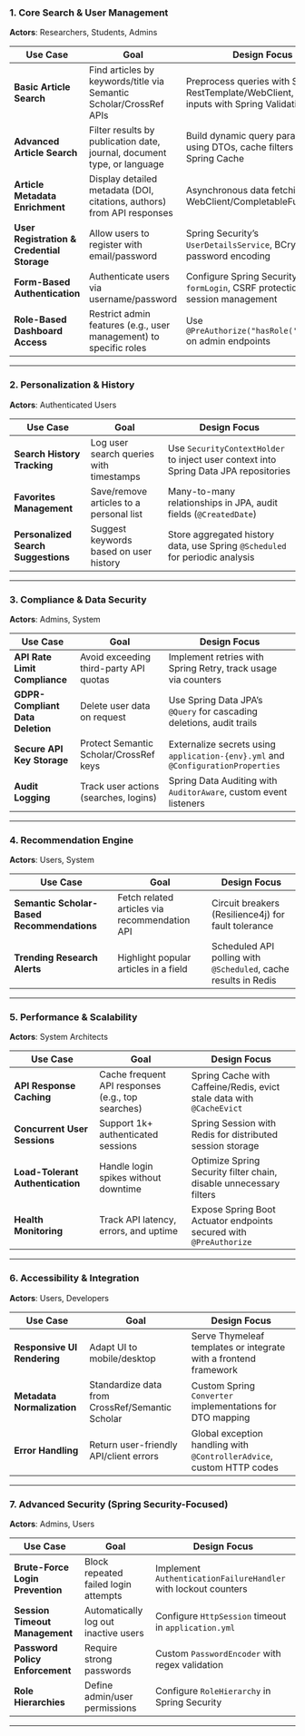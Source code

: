 
### **1. Core Search & User Management**
**Actors**: Researchers, Students, Admins

| Use Case | Goal | Design Focus |
|----------|------|--------------|
| **Basic Article Search** | Find articles by keywords/title via Semantic Scholar/CrossRef APIs | Preprocess queries with Spring RestTemplate/WebClient, validate inputs with Spring Validation |
| **Advanced Article Search** | Filter results by publication date, journal, document type, or language | Build dynamic query parameters using DTOs, cache filters with Spring Cache |
| **Article Metadata Enrichment** | Display detailed metadata (DOI, citations, authors) from API responses | Asynchronous data fetching with WebClient/CompletableFuture |
| **User Registration & Credential Storage** | Allow users to register with email/password | Spring Security’s `UserDetailsService`, BCrypt password encoding |
| **Form-Based Authentication** | Authenticate users via username/password | Configure Spring Security’s `formLogin`, CSRF protection, and session management |
| **Role-Based Dashboard Access** | Restrict admin features (e.g., user management) to specific roles | Use `@PreAuthorize("hasRole('ADMIN')")` on admin endpoints |

---

### **2. Personalization & History**
**Actors**: Authenticated Users

| Use Case | Goal | Design Focus |
|----------|------|--------------|
| **Search History Tracking** | Log user search queries with timestamps | Use `SecurityContextHolder` to inject user context into Spring Data JPA repositories |
| **Favorites Management** | Save/remove articles to a personal list | Many-to-many relationships in JPA, audit fields (`@CreatedDate`) |
| **Personalized Search Suggestions** | Suggest keywords based on user history | Store aggregated history data, use Spring `@Scheduled` for periodic analysis |

---

### **3. Compliance & Data Security**
**Actors**: Admins, System

| Use Case | Goal | Design Focus |
|----------|------|--------------|
| **API Rate Limit Compliance** | Avoid exceeding third-party API quotas | Implement retries with Spring Retry, track usage via counters |
| **GDPR-Compliant Data Deletion** | Delete user data on request | Use Spring Data JPA’s `@Query` for cascading deletions, audit trails |
| **Secure API Key Storage** | Protect Semantic Scholar/CrossRef keys | Externalize secrets using `application-{env}.yml` and `@ConfigurationProperties` |
| **Audit Logging** | Track user actions (searches, logins) | Spring Data Auditing with `AuditorAware`, custom event listeners |

---

### **4. Recommendation Engine**
**Actors**: Users, System

| Use Case | Goal | Design Focus |
|----------|------|--------------|
| **Semantic Scholar-Based Recommendations** | Fetch related articles via recommendation API | Circuit breakers (Resilience4j) for fault tolerance |
| **Trending Research Alerts** | Highlight popular articles in a field | Scheduled API polling with `@Scheduled`, cache results in Redis |

---

### **5. Performance & Scalability**
**Actors**: System Architects

| Use Case | Goal | Design Focus |
|----------|------|--------------|
| **API Response Caching** | Cache frequent API responses (e.g., top searches) | Spring Cache with Caffeine/Redis, evict stale data with `@CacheEvict` |
| **Concurrent User Sessions** | Support 1k+ authenticated sessions | Spring Session with Redis for distributed session storage |
| **Load-Tolerant Authentication** | Handle login spikes without downtime | Optimize Spring Security filter chain, disable unnecessary filters |
| **Health Monitoring** | Track API latency, errors, and uptime | Expose Spring Boot Actuator endpoints secured with `@PreAuthorize` |

---

### **6. Accessibility & Integration**
**Actors**: Users, Developers

| Use Case | Goal | Design Focus |
|----------|------|--------------|
| **Responsive UI Rendering** | Adapt UI to mobile/desktop | Serve Thymeleaf templates or integrate with a frontend framework |
| **Metadata Normalization** | Standardize data from CrossRef/Semantic Scholar | Custom Spring `Converter` implementations for DTO mapping |
| **Error Handling** | Return user-friendly API/client errors | Global exception handling with `@ControllerAdvice`, custom HTTP codes |

---

### **7. Advanced Security** (Spring Security-Focused)
**Actors**: Admins, Users

| Use Case | Goal | Design Focus |
|----------|------|--------------|
| **Brute-Force Login Prevention** | Block repeated failed login attempts | Implement `AuthenticationFailureHandler` with lockout counters |
| **Session Timeout Management** | Automatically log out inactive users | Configure `HttpSession` timeout in `application.yml` |
| **Password Policy Enforcement** | Require strong passwords | Custom `PasswordEncoder` with regex validation |
| **Role Hierarchies** | Define admin/user permissions | Configure `RoleHierarchy` in Spring Security |

---